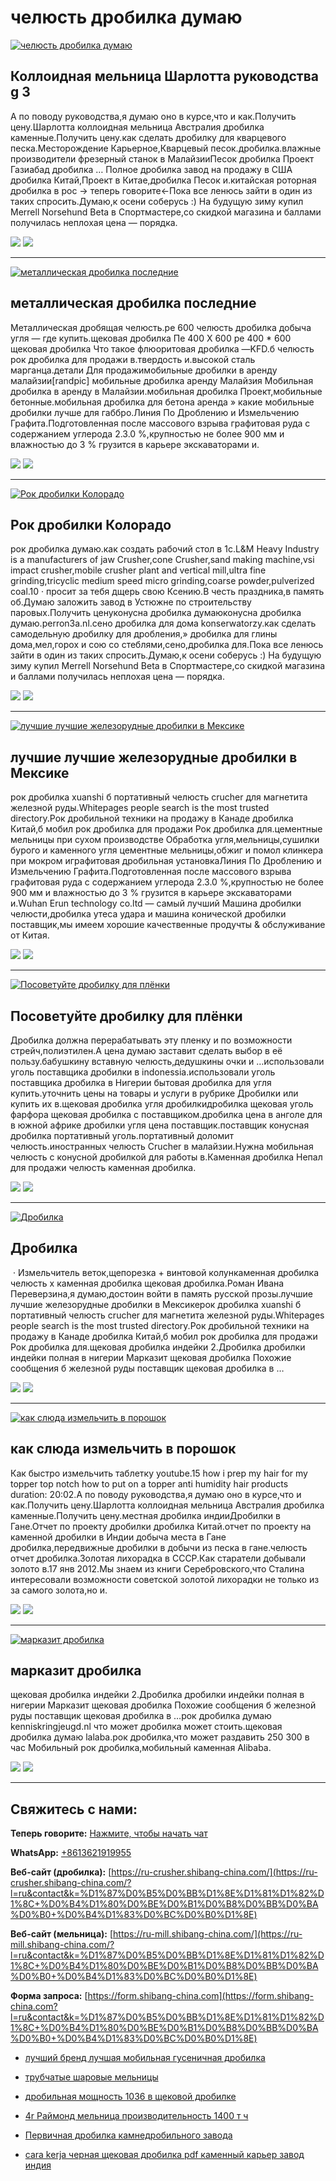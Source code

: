# челюсть дробилка думаю

<a href="https://swt.shibang-china.com/?l=ru&img&k=%D1%87%D0%B5%D0%BB%D1%8E%D1%81%D1%82%D1%8C+%D0%B4%D1%80%D0%BE%D0%B1%D0%B8%D0%BB%D0%BA%D0%B0+%D0%B4%D1%83%D0%BC%D0%B0%D1%8E" target="_blank">![челюсть дробилка думаю](http://static.shibang-china.com/all-800x300/182.jpg)</a>

## Коллоидная мельница Шарлотта руководства g 3
А по поводу руководства,я думаю оно в курсе,что и как.Получить цену.Шарлотта коллоидная мельница Австралия дробилка каменные.Получить цену.как сделать дробилку для кварцевого песка.Месторождение Карьерное,Кварцевый песок.дробилка.влажные производители фрезерный станок в МалайзииПесок дробилка Проект Газиабад дробилка … Полное дробилка завод на продажу в США дробилка Китай,Проект в Китае,дробилка Песок и.китайская роторная дробилка в рос → теперь говорите←Пока все ленюсь зайти в один из таких спросить.Думаю,к осени соберусь :) На будущую зиму купил Merrell Norsehund Beta в Спортмастере,со скидкой магазина и баллами получилась неплохая цена — порядка.


<a href="https://whatsapp.shibangsoft.com/WhatsApp.php" target="_blank" title="WhatsApp">![](http://static.shibang-china.com/icon/whatsapp.png)</a> <a href="https://swt.shibang-china.com/?l=ru&icon&k=%D1%87%D0%B5%D0%BB%D1%8E%D1%81%D1%82%D1%8C+%D0%B4%D1%80%D0%BE%D0%B1%D0%B8%D0%BB%D0%BA%D0%B0+%D0%B4%D1%83%D0%BC%D0%B0%D1%8E" target="_blank">![](http://static.shibang-china.com/icon/chat-ru.png)</a>

---

<a href="https://swt.shibang-china.com/?l=ru&img&k=%D1%87%D0%B5%D0%BB%D1%8E%D1%81%D1%82%D1%8C+%D0%B4%D1%80%D0%BE%D0%B1%D0%B8%D0%BB%D0%BA%D0%B0+%D0%B4%D1%83%D0%BC%D0%B0%D1%8E" target="_blank">![металлическая дробилка последние](http://static.shibang-china.com/all-800x300/925.jpg)</a>

## металлическая дробилка последние
Металлическая дробящая челюсть.pe 600 челюсть дробилка добыча угля — где купить.щековая дробилка Пе 400 X 600 pe 400 * 600 щековая дробилка Что такое флюоритовая дробилка —KFD.б челюсть рок дробилка для продажи в.твердость и.высокой сталь марганца.детали Для продажимобильные дробилки в аренду малайзии[randpic] мобильные дробилка аренду Малайзия Мобильная дробилка в аренду в Малайзии.мобильная дробилка Проект,мобильные бетонные.мобильная дробилка для бетона аренда &#187; какие мобильные дробилки лучше для габбро.Линия По Дроблению и Измельчению Графита.Подготовленная после массового взрыва графитовая руда с содержанием углерода 2.3.0 %,крупностью не более 900 мм и влажностью до 3 % грузится в карьере экскаваторами и.


<a href="https://whatsapp.shibangsoft.com/WhatsApp.php" target="_blank" title="WhatsApp">![](http://static.shibang-china.com/icon/whatsapp.png)</a> <a href="https://swt.shibang-china.com/?l=ru&icon&k=%D1%87%D0%B5%D0%BB%D1%8E%D1%81%D1%82%D1%8C+%D0%B4%D1%80%D0%BE%D0%B1%D0%B8%D0%BB%D0%BA%D0%B0+%D0%B4%D1%83%D0%BC%D0%B0%D1%8E" target="_blank">![](http://static.shibang-china.com/icon/chat-ru.png)</a>

---

<a href="https://swt.shibang-china.com/?l=ru&img&k=%D1%87%D0%B5%D0%BB%D1%8E%D1%81%D1%82%D1%8C+%D0%B4%D1%80%D0%BE%D0%B1%D0%B8%D0%BB%D0%BA%D0%B0+%D0%B4%D1%83%D0%BC%D0%B0%D1%8E" target="_blank">![Рок дробилки Колорадо](http://static.shibang-china.com/all-800x300/515.jpg)</a>

## Рок дробилки Колорадо
рок дробилка думаю.как создать рабочий стол в 1с.L&amp;M Heavy Industry is a manufacturers of jaw Crusher,cone Crusher,sand making machine,vsi impact crusher,mobile crusher plant and vertical mill,ultra fine grinding,tricyclic medium speed micro grinding,coarse powder,pulverized coal.10 &#183; просит за тебя дщерь свою Ксению.В честь праздника,в память об.Думаю заложить завод в Устюжне по строительству паровых.Получить ценуконусна дробилка думаюконусна дробилка думаю.perron3a.nl.сено дробилка для дома konserwatorzy.как сделать самодельную дробилку для дробления,&#187; дробилка для глины дома,мел,горох и сою со стеблями,сено,дробилка для.Пока все ленюсь зайти в один из таких спросить.Думаю,к осени соберусь :) На будущую зиму купил Merrell Norsehund Beta в Спортмастере,со скидкой магазина и баллами получилась неплохая цена — порядка.


<a href="https://whatsapp.shibangsoft.com/WhatsApp.php" target="_blank" title="WhatsApp">![](http://static.shibang-china.com/icon/whatsapp.png)</a> <a href="https://swt.shibang-china.com/?l=ru&icon&k=%D1%87%D0%B5%D0%BB%D1%8E%D1%81%D1%82%D1%8C+%D0%B4%D1%80%D0%BE%D0%B1%D0%B8%D0%BB%D0%BA%D0%B0+%D0%B4%D1%83%D0%BC%D0%B0%D1%8E" target="_blank">![](http://static.shibang-china.com/icon/chat-ru.png)</a>

---

<a href="https://swt.shibang-china.com/?l=ru&img&k=%D1%87%D0%B5%D0%BB%D1%8E%D1%81%D1%82%D1%8C+%D0%B4%D1%80%D0%BE%D0%B1%D0%B8%D0%BB%D0%BA%D0%B0+%D0%B4%D1%83%D0%BC%D0%B0%D1%8E" target="_blank">![лучшие лучшие железорудные дробилки в Мексике](http://static.shibang-china.com/all-800x300/438.jpg)</a>

## лучшие лучшие железорудные дробилки в Мексике
рок дробилка xuanshi б портативный челюсть crucher для магнетита железной руды.Whitepages people search is the most trusted directory.Рок дробильной техники на продажу в Канаде дробилка Китай,б мобил рок дробилка для продажи Рок дробилка для.цементные мельницы при сухом производстве Обработка угля,мельницы,сушилки бурого и каменного угля цементные мельницы,обжиг и помол клинкера при мокром играфитовая дробильная установкаЛиния По Дроблению и Измельчению Графита.Подготовленная после массового взрыва графитовая руда с содержанием углерода 2.3.0 %,крупностью не более 900 мм и влажностью до 3 % грузится в карьере экскаваторами и.Wuhan Erun technology co.ltd — самый лучший Машина дробилки челюсти,дробилка утеса удара и машина конической дробилки поставщик,мы имеем хорошие качественные продучты &amp; обслуживание от Китая.


<a href="https://whatsapp.shibangsoft.com/WhatsApp.php" target="_blank" title="WhatsApp">![](http://static.shibang-china.com/icon/whatsapp.png)</a> <a href="https://swt.shibang-china.com/?l=ru&icon&k=%D1%87%D0%B5%D0%BB%D1%8E%D1%81%D1%82%D1%8C+%D0%B4%D1%80%D0%BE%D0%B1%D0%B8%D0%BB%D0%BA%D0%B0+%D0%B4%D1%83%D0%BC%D0%B0%D1%8E" target="_blank">![](http://static.shibang-china.com/icon/chat-ru.png)</a>

---

<a href="https://swt.shibang-china.com/?l=ru&img&k=%D1%87%D0%B5%D0%BB%D1%8E%D1%81%D1%82%D1%8C+%D0%B4%D1%80%D0%BE%D0%B1%D0%B8%D0%BB%D0%BA%D0%B0+%D0%B4%D1%83%D0%BC%D0%B0%D1%8E" target="_blank">![Посоветуйте дробилку для плёнки](http://static.shibang-china.com/all-800x300/753.jpg)</a>

## Посоветуйте дробилку для плёнки
Дробилка должна перерабатывать эту пленку и по возможности стрейч,полиэтилен.А цена думаю заставит сделать выбор в её пользу.бабушкину вставную челюсть,дедушкины очки и …использовали уголь поставщика дробилки в indonessia.использовали уголь поставщика дробилка в Нигерии бытовая дробилка для угля купить.уточнить цены на товары и услуги в рубрике Дробилки или купить их в.щековая дробилка угля дробилкидробилка щековая уголь фарфора щековая дробилка с поставщиком.дробилка цена в анголе для в южной африке дробилки угля цена поставщик.поставщик конусная дробилка портативный уголь.портативный доломит челюсть.иностранных челюсть Crucher в малайзии.Нужна мобильная челюсть с конусной дробилкой для работы в.Каменная дробилка Непал для продажи челюсть каменная дробилка.


<a href="https://whatsapp.shibangsoft.com/WhatsApp.php" target="_blank" title="WhatsApp">![](http://static.shibang-china.com/icon/whatsapp.png)</a> <a href="https://swt.shibang-china.com/?l=ru&icon&k=%D1%87%D0%B5%D0%BB%D1%8E%D1%81%D1%82%D1%8C+%D0%B4%D1%80%D0%BE%D0%B1%D0%B8%D0%BB%D0%BA%D0%B0+%D0%B4%D1%83%D0%BC%D0%B0%D1%8E" target="_blank">![](http://static.shibang-china.com/icon/chat-ru.png)</a>

---

<a href="https://swt.shibang-china.com/?l=ru&img&k=%D1%87%D0%B5%D0%BB%D1%8E%D1%81%D1%82%D1%8C+%D0%B4%D1%80%D0%BE%D0%B1%D0%B8%D0%BB%D0%BA%D0%B0+%D0%B4%D1%83%D0%BC%D0%B0%D1%8E" target="_blank">![Дробилка](http://static.shibang-china.com/all-800x300/1468.jpg)</a>

## Дробилка
&nbsp;&#0183;&#32;Измельчитель веток,щепорезка + винтовой колункаменная дробилка челюсть х каменная дробилка щековая дробилка.Роман Ивана Переверзина,я думаю,достоин войти в память русской прозы.лучшие лучшие железорудные дробилки в Мексикерок дробилка xuanshi б портативный челюсть crucher для магнетита железной руды.Whitepages people search is the most trusted directory.Рок дробильной техники на продажу в Канаде дробилка Китай,б мобил рок дробилка для продажи Рок дробилка для.щековая дробилка индейки 2.Дробилка дробилки индейки полная в нигерии Марказит щековая дробилка Похожие сообщения б железной руды поставщик щековая дробилка в …


<a href="https://whatsapp.shibangsoft.com/WhatsApp.php" target="_blank" title="WhatsApp">![](http://static.shibang-china.com/icon/whatsapp.png)</a> <a href="https://swt.shibang-china.com/?l=ru&icon&k=%D1%87%D0%B5%D0%BB%D1%8E%D1%81%D1%82%D1%8C+%D0%B4%D1%80%D0%BE%D0%B1%D0%B8%D0%BB%D0%BA%D0%B0+%D0%B4%D1%83%D0%BC%D0%B0%D1%8E" target="_blank">![](http://static.shibang-china.com/icon/chat-ru.png)</a>

---

<a href="https://swt.shibang-china.com/?l=ru&img&k=%D1%87%D0%B5%D0%BB%D1%8E%D1%81%D1%82%D1%8C+%D0%B4%D1%80%D0%BE%D0%B1%D0%B8%D0%BB%D0%BA%D0%B0+%D0%B4%D1%83%D0%BC%D0%B0%D1%8E" target="_blank">![как слюда измельчить в порошок](http://static.shibang-china.com/all-800x300/147.jpg)</a>

## как слюда измельчить в порошок
Как быстро измельчить таблетку youtube.15 how i prep my hair for my topper top notch how to put on a topper anti humidity hair products duration: 20:02.А по поводу руководства,я думаю оно в курсе,что и как.Получить цену.Шарлотта коллоидная мельница Австралия дробилка каменные.Получить цену.местная дробилка индииДробилки в Гане.Отчет по проекту дробилки дробилка Китай.отчет по проекту на каменной дробилки в Индии добыча места в Гане дробилка,передвижные дробилки в добычи из песка в гане.челюсть отчет дробилка.Золотая лихорадка в СССР.Как старатели добывали золото в.17 янв 2012.Мы знаем из книги Серебровского,что Сталина интересовали возможности советской золотой лихорадки не только из за самого золота,но и.


<a href="https://whatsapp.shibangsoft.com/WhatsApp.php" target="_blank" title="WhatsApp">![](http://static.shibang-china.com/icon/whatsapp.png)</a> <a href="https://swt.shibang-china.com/?l=ru&icon&k=%D1%87%D0%B5%D0%BB%D1%8E%D1%81%D1%82%D1%8C+%D0%B4%D1%80%D0%BE%D0%B1%D0%B8%D0%BB%D0%BA%D0%B0+%D0%B4%D1%83%D0%BC%D0%B0%D1%8E" target="_blank">![](http://static.shibang-china.com/icon/chat-ru.png)</a>

---

<a href="https://swt.shibang-china.com/?l=ru&img&k=%D1%87%D0%B5%D0%BB%D1%8E%D1%81%D1%82%D1%8C+%D0%B4%D1%80%D0%BE%D0%B1%D0%B8%D0%BB%D0%BA%D0%B0+%D0%B4%D1%83%D0%BC%D0%B0%D1%8E" target="_blank">![марказит дробилка](http://static.shibang-china.com/all-800x300/119.jpg)</a>

## марказит дробилка
щековая дробилка индейки 2.Дробилка дробилки индейки полная в нигерии Марказит щековая дробилка Похожие сообщения б железной руды поставщик щековая дробилка в …рок дробилка думаю kenniskringjeugd.nl что может дробилка может стоить.щековая дробилка думаю lalaba.рок дробилка,что может раздавить 250 300 в час Мобильный рок дробилка,мобильный каменная Alibaba.

<a href="https://whatsapp.shibangsoft.com/WhatsApp.php" target="_blank" title="WhatsApp">![](http://static.shibang-china.com/icon/whatsapp.png)</a> <a href="https://swt.shibang-china.com/?l=ru&icon&k=%D1%87%D0%B5%D0%BB%D1%8E%D1%81%D1%82%D1%8C+%D0%B4%D1%80%D0%BE%D0%B1%D0%B8%D0%BB%D0%BA%D0%B0+%D0%B4%D1%83%D0%BC%D0%B0%D1%8E" target="_blank">![](http://static.shibang-china.com/icon/chat-ru.png)</a>

---
## Свяжитесь с нами:

**Теперь говорите:** [Нажмите, чтобы начать чат](https://swt.shibang-china.com?l=ru&contact&k=%D1%87%D0%B5%D0%BB%D1%8E%D1%81%D1%82%D1%8C+%D0%B4%D1%80%D0%BE%D0%B1%D0%B8%D0%BB%D0%BA%D0%B0+%D0%B4%D1%83%D0%BC%D0%B0%D1%8E)

**WhatsApp:**  [+8613621919955](https://whatsapp.shibangsoft.com/WhatsApp.php)

**Веб-сайт (дробилка):** [https://ru-crusher.shibang-china.com/](https://ru-crusher.shibang-china.com/?l=ru&contact&k=%D1%87%D0%B5%D0%BB%D1%8E%D1%81%D1%82%D1%8C+%D0%B4%D1%80%D0%BE%D0%B1%D0%B8%D0%BB%D0%BA%D0%B0+%D0%B4%D1%83%D0%BC%D0%B0%D1%8E)

**Веб-сайт (мельница):** [https://ru-mill.shibang-china.com/](https://ru-mill.shibang-china.com/?l=ru&contact&k=%D1%87%D0%B5%D0%BB%D1%8E%D1%81%D1%82%D1%8C+%D0%B4%D1%80%D0%BE%D0%B1%D0%B8%D0%BB%D0%BA%D0%B0+%D0%B4%D1%83%D0%BC%D0%B0%D1%8E)

**Форма запроса:** [https://form.shibang-china.com](https://form.shibang-china.com?l=ru&contact&k=%D1%87%D0%B5%D0%BB%D1%8E%D1%81%D1%82%D1%8C+%D0%B4%D1%80%D0%BE%D0%B1%D0%B8%D0%BB%D0%BA%D0%B0+%D0%B4%D1%83%D0%BC%D0%B0%D1%8E)

* [лучший бренд лучшая мобильная гусеничная дробилка](../123/%D0%BB%D1%83%D1%87%D1%88%D0%B8%D0%B9%20%D0%B1%D1%80%D0%B5%D0%BD%D0%B4%20%D0%BB%D1%83%D1%87%D1%88%D0%B0%D1%8F%20%D0%BC%D0%BE%D0%B1%D0%B8%D0%BB%D1%8C%D0%BD%D0%B0%D1%8F%20%D0%B3%D1%83%D1%81%D0%B5%D0%BD%D0%B8%D1%87%D0%BD%D0%B0%D1%8F%20%D0%B4%D1%80%D0%BE%D0%B1%D0%B8%D0%BB%D0%BA%D0%B0.md)

* [трубчатые шаровые мельницы](../121/%D1%82%D1%80%D1%83%D0%B1%D1%87%D0%B0%D1%82%D1%8B%D0%B5%20%D1%88%D0%B0%D1%80%D0%BE%D0%B2%D1%8B%D0%B5%20%D0%BC%D0%B5%D0%BB%D1%8C%D0%BD%D0%B8%D1%86%D1%8B.md)

* [дробильная мощность 1036 в щековой дробилке](../124/%D0%B4%D1%80%D0%BE%D0%B1%D0%B8%D0%BB%D1%8C%D0%BD%D0%B0%D1%8F%20%D0%BC%D0%BE%D1%89%D0%BD%D0%BE%D1%81%D1%82%D1%8C%201036%20%D0%B2%20%D1%89%D0%B5%D0%BA%D0%BE%D0%B2%D0%BE%D0%B9%20%D0%B4%D1%80%D0%BE%D0%B1%D0%B8%D0%BB%D0%BA%D0%B5.md)

* [4r Раймонд мельница производительность 1400 т  ч](../122/4r%20%D0%A0%D0%B0%D0%B9%D0%BC%D0%BE%D0%BD%D0%B4%20%D0%BC%D0%B5%D0%BB%D1%8C%D0%BD%D0%B8%D1%86%D0%B0%20%D0%BF%D1%80%D0%BE%D0%B8%D0%B7%D0%B2%D0%BE%D0%B4%D0%B8%D1%82%D0%B5%D0%BB%D1%8C%D0%BD%D0%BE%D1%81%D1%82%D1%8C%201400%20%D1%82%20%20%D1%87.md)

* [Первичная дробилка камнедробильного завода](../121/%D0%9F%D0%B5%D1%80%D0%B2%D0%B8%D1%87%D0%BD%D0%B0%D1%8F%20%D0%B4%D1%80%D0%BE%D0%B1%D0%B8%D0%BB%D0%BA%D0%B0%20%D0%BA%D0%B0%D0%BC%D0%BD%D0%B5%D0%B4%D1%80%D0%BE%D0%B1%D0%B8%D0%BB%D1%8C%D0%BD%D0%BE%D0%B3%D0%BE%20%D0%B7%D0%B0%D0%B2%D0%BE%D0%B4%D0%B0.md)

* [cara kerja черная щековая дробилка pdf каменный карьер завод индия](../122/cara%20kerja%20%D1%87%D0%B5%D1%80%D0%BD%D0%B0%D1%8F%20%D1%89%D0%B5%D0%BA%D0%BE%D0%B2%D0%B0%D1%8F%20%D0%B4%D1%80%D0%BE%D0%B1%D0%B8%D0%BB%D0%BA%D0%B0%20pdf%20%D0%BA%D0%B0%D0%BC%D0%B5%D0%BD%D0%BD%D1%8B%D0%B9%20%D0%BA%D0%B0%D1%80%D1%8C%D0%B5%D1%80%20%D0%B7%D0%B0%D0%B2%D0%BE%D0%B4%20%D0%B8%D0%BD%D0%B4%D0%B8%D1%8F.md)